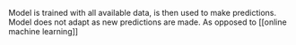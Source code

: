 Model is trained with all available data, is then used to make predictions. Model does not adapt as new predictions are made. As opposed to [[online machine learning]]